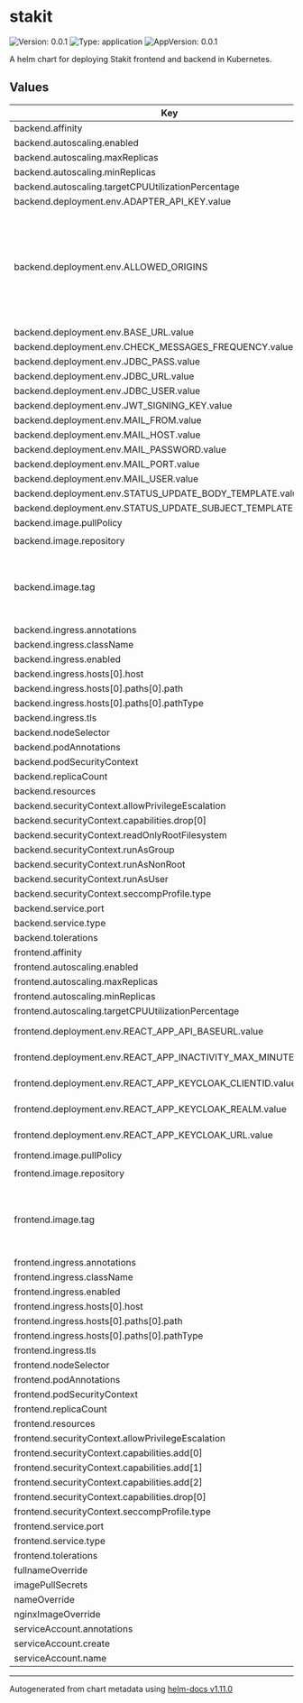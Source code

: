 # stakit

![Version: 0.0.1](https://img.shields.io/badge/Version-0.0.1-informational?style=flat-square) ![Type: application](https://img.shields.io/badge/Type-application-informational?style=flat-square) ![AppVersion: 0.0.1](https://img.shields.io/badge/AppVersion-0.0.1-informational?style=flat-square)

A helm chart for deploying Stakit frontend and backend in Kubernetes.

## Values

| Key | Type | Default | Description |
|-----|------|---------|-------------|
| backend.affinity | object | `{}` |  |
| backend.autoscaling.enabled | bool | `false` |  |
| backend.autoscaling.maxReplicas | int | `100` |  |
| backend.autoscaling.minReplicas | int | `1` |  |
| backend.autoscaling.targetCPUUtilizationPercentage | int | `80` |  |
| backend.deployment.env.ADAPTER_API_KEY.value | string | `nil` |  |
| backend.deployment.env.ALLOWED_ORIGINS | object | `{"value":null}` | Comma seperated list of origins. Usually set to the same host as your ingress host. |
| backend.deployment.env.BASE_URL.value | string | `nil` |  |
| backend.deployment.env.CHECK_MESSAGES_FREQUENCY.value | string | `"PT5M"` |  |
| backend.deployment.env.JDBC_PASS.value | string | `nil` |  |
| backend.deployment.env.JDBC_URL.value | string | `nil` |  |
| backend.deployment.env.JDBC_USER.value | string | `nil` |  |
| backend.deployment.env.JWT_SIGNING_KEY.value | string | `nil` |  |
| backend.deployment.env.MAIL_FROM.value | string | `nil` |  |
| backend.deployment.env.MAIL_HOST.value | string | `nil` |  |
| backend.deployment.env.MAIL_PASSWORD.value | string | `nil` |  |
| backend.deployment.env.MAIL_PORT.value | int | `587` |  |
| backend.deployment.env.MAIL_USER.value | string | `nil` |  |
| backend.deployment.env.STATUS_UPDATE_BODY_TEMPLATE.value | string | `nil` |  |
| backend.deployment.env.STATUS_UPDATE_SUBJECT_TEMPLATE.value | string | `nil` |  |
| backend.image.pullPolicy | string | `"IfNotPresent"` |  |
| backend.image.repository | string | `"kvalitetsit/stakit-backend"` |  |
| backend.image.tag | string | `"0.3.0"` | Overrides the image tag whose default is the chart appVersion. |
| backend.ingress.annotations | object | `{}` |  |
| backend.ingress.className | string | `""` |  |
| backend.ingress.enabled | bool | `false` |  |
| backend.ingress.hosts[0].host | string | `"chart-example.local"` |  |
| backend.ingress.hosts[0].paths[0].path | string | `"/"` |  |
| backend.ingress.hosts[0].paths[0].pathType | string | `"ImplementationSpecific"` |  |
| backend.ingress.tls | list | `[]` |  |
| backend.nodeSelector | object | `{}` |  |
| backend.podAnnotations | object | `{}` |  |
| backend.podSecurityContext | object | `{}` |  |
| backend.replicaCount | int | `2` |  |
| backend.resources | object | `{}` |  |
| backend.securityContext.allowPrivilegeEscalation | bool | `false` |  |
| backend.securityContext.capabilities.drop[0] | string | `"ALL"` |  |
| backend.securityContext.readOnlyRootFilesystem | bool | `true` |  |
| backend.securityContext.runAsGroup | int | `11000` |  |
| backend.securityContext.runAsNonRoot | bool | `true` |  |
| backend.securityContext.runAsUser | int | `11000` |  |
| backend.securityContext.seccompProfile.type | string | `"RuntimeDefault"` |  |
| backend.service.port | int | `8080` |  |
| backend.service.type | string | `"ClusterIP"` |  |
| backend.tolerations | list | `[]` |  |
| frontend.affinity | object | `{}` |  |
| frontend.autoscaling.enabled | bool | `false` |  |
| frontend.autoscaling.maxReplicas | int | `100` |  |
| frontend.autoscaling.minReplicas | int | `1` |  |
| frontend.autoscaling.targetCPUUtilizationPercentage | int | `80` |  |
| frontend.deployment.env.REACT_APP_API_BASEURL.value | string | `"/api/v1/"` | API base url |
| frontend.deployment.env.REACT_APP_INACTIVITY_MAX_MINUTES.value | string | `"30"` | Max inactivity |
| frontend.deployment.env.REACT_APP_KEYCLOAK_CLIENTID.value | string | `nil` | Keycloak client id.  |
| frontend.deployment.env.REACT_APP_KEYCLOAK_REALM.value | string | `nil` | Keycloak realm.  |
| frontend.deployment.env.REACT_APP_KEYCLOAK_URL.value | string | `nil` | Keycloak endpoint.  |
| frontend.image.pullPolicy | string | `"IfNotPresent"` |  |
| frontend.image.repository | string | `"kvalitetsit/stakit-frontend"` |  |
| frontend.image.tag | string | `"0.2.4"` | Overrides the image tag whose default is the chart appVersion. |
| frontend.ingress.annotations | object | `{}` |  |
| frontend.ingress.className | string | `""` |  |
| frontend.ingress.enabled | bool | `false` |  |
| frontend.ingress.hosts[0].host | string | `"chart-example.local"` |  |
| frontend.ingress.hosts[0].paths[0].path | string | `"/"` |  |
| frontend.ingress.hosts[0].paths[0].pathType | string | `"ImplementationSpecific"` |  |
| frontend.ingress.tls | list | `[]` |  |
| frontend.nodeSelector | object | `{}` |  |
| frontend.podAnnotations | object | `{}` |  |
| frontend.podSecurityContext | object | `{}` |  |
| frontend.replicaCount | int | `2` |  |
| frontend.resources | object | `{}` |  |
| frontend.securityContext.allowPrivilegeEscalation | bool | `false` |  |
| frontend.securityContext.capabilities.add[0] | string | `"CAP_CHOWN"` |  |
| frontend.securityContext.capabilities.add[1] | string | `"CAP_SETGID"` |  |
| frontend.securityContext.capabilities.add[2] | string | `"CAP_SETUID"` |  |
| frontend.securityContext.capabilities.drop[0] | string | `"ALL"` |  |
| frontend.securityContext.seccompProfile.type | string | `"RuntimeDefault"` |  |
| frontend.service.port | int | `80` |  |
| frontend.service.type | string | `"ClusterIP"` |  |
| frontend.tolerations | list | `[]` |  |
| fullnameOverride | string | `""` |  |
| imagePullSecrets | list | `[]` |  |
| nameOverride | string | `""` |  |
| nginxImageOverride | string | `""` |  |
| serviceAccount.annotations | object | `{}` |  |
| serviceAccount.create | bool | `true` |  |
| serviceAccount.name | string | `""` |  |

----------------------------------------------
Autogenerated from chart metadata using [helm-docs v1.11.0](https://github.com/norwoodj/helm-docs/releases/v1.11.0)
